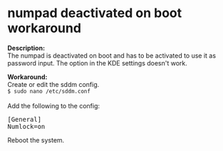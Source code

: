  
numpad deactivated on boot workaround
=====================================

**Description:**<br>
The numpad is deactivated on boot and has to be activated to use it as password input. The option in the KDE settings doesn't work.

**Workaround:**<br>
Create or edit the sddm config.<br>
`$ sudo nano /etc/sddm.conf` <br>
<br>
Add the following to the config:

<pre>[General]
Numlock=on</pre>

Reboot the system.
